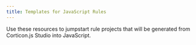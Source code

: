 ```yaml
---
title: Templates for JavaScript Rules
---
```


Use these resources to jumpstart rule projects that will be generated from Corticon.js Studio into JavaScript.